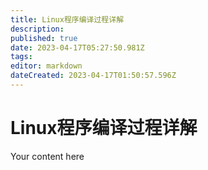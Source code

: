 ```yaml
---
title: Linux程序编译过程详解
description: 
published: true
date: 2023-04-17T05:27:50.981Z
tags: 
editor: markdown
dateCreated: 2023-04-17T01:50:57.596Z
---
```


# Linux程序编译过程详解
Your content here